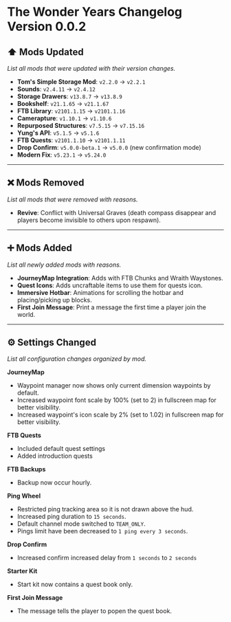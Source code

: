 # The Wonder Years Changelog Version 0.0.2

## ⬆️ Mods Updated
*List all mods that were updated with their version changes.*

- **Tom's Simple Storage Mod**: `v2.2.0` → `v2.2.1`
- **Sounds**: `v2.4.11` → `v2.4.12`
- **Storage Drawers**: `v13.8.7` → `v13.8.9`
- **Bookshelf**: `v21.1.65` → `v21.1.67`
- **FTB Library**: `v2101.1.15` → `v2101.1.16`
- **Camerapture**: `v1.10.1` → `v1.10.6`
- **Repurposed Structures**: `v7.5.15` → `v7.15.16`
- **Yung's API**: `v5.1.5` → `v5.1.6`
- **FTB Quests**: `v2101.1.10` → `v2101.1.11`
- **Drop Confirm**: `v5.0.0-beta.1` → `v5.0.0` (new confirmation mode)
- **Modern Fix**: `v5.23.1` → `v5.24.0`

---

## ❌ Mods Removed
*List all mods that were removed with reasons.*

- **Revive**: Conflict with Universal Graves (death compass disappear and  players become invisible to others upon respawn).

---

## ➕ Mods Added
*List all newly added mods with reasons.*

- **JourneyMap Integration**: Adds  with FTB Chunks and Wraith Waystones.
- **Quest Icons**: Adds uncraftable items to use them for quests icon.
- **Immersive Hotbar**: Animations for scrolling the hotbar and placing/picking up blocks.
- **First Join Message**: Print a message the first time a player join the world.

---

## ⚙️ Settings Changed
*List all configuration changes organized by mod.*

**JourneyMap**
- Waypoint manager now shows only current dimension waypoints by default.
- Increased waypoint font scale by 100% (set to 2) in fullscreen map for better visibility.
- Increased waypoint's icon scale by 2% (set to 1.02) in fullscreen map for better visibility.

**FTB Quests**
- Included default quest settings
- Added introduction quests

**FTB Backups**
- Backup now occur hourly.

**Ping Wheel**
- Restricted ping tracking area so it is not drawn above the hud.
- Increased ping duration to `15 seconds`.
- Default channel mode switched to `TEAM_ONLY`.
- Pings limit have been decreased to `1 ping every 3 seconds`.

**Drop Confirm**
- Increased confirm increased delay from `1 seconds` to `2 seconds`

**Starter Kit**
- Start kit now contains a quest book only.

**First Join Message**
- The message tells the player to popen the quest book.